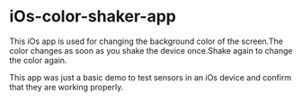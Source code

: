 # iOs-color-shaker-app

This iOs app is used for changing the background color of the screen.The color changes as soon as you shake the device once.Shake again to change the color again.

This app was just a basic demo to test sensors in an iOs device and confirm that they are working properly.


